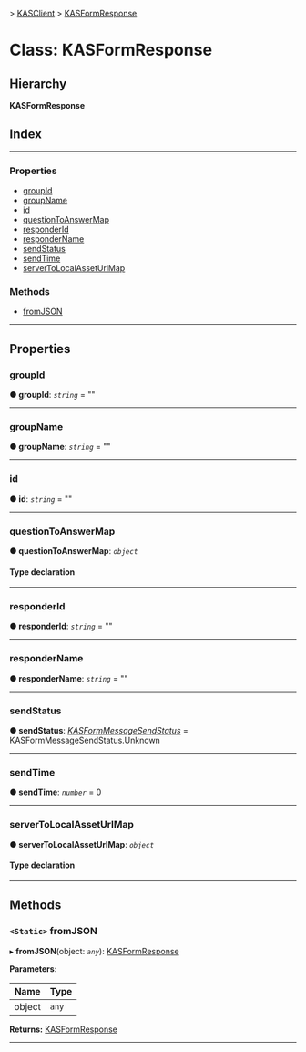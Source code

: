 [](../README.md) > [KASClient](../modules/kasclient.md) > [KASFormResponse](../classes/kasclient.kasformresponse.md)

# Class: KASFormResponse

## Hierarchy

**KASFormResponse**

## Index

---

### Properties

* [groupId](kasclient.kasformresponse.md#groupid)
* [groupName](kasclient.kasformresponse.md#groupname)
* [id](kasclient.kasformresponse.md#id)
* [questionToAnswerMap](kasclient.kasformresponse.md#questiontoanswermap)
* [responderId](kasclient.kasformresponse.md#responderid)
* [responderName](kasclient.kasformresponse.md#respondername)
* [sendStatus](kasclient.kasformresponse.md#sendstatus)
* [sendTime](kasclient.kasformresponse.md#sendtime)
* [serverToLocalAssetUrlMap](kasclient.kasformresponse.md#servertolocalasseturlmap)

### Methods

* [fromJSON](kasclient.kasformresponse.md#fromjson)

---

## Properties

<a id="groupid"></a>

###  groupId

**● groupId**: *`string`* = ""

___
<a id="groupname"></a>

###  groupName

**● groupName**: *`string`* = ""

___
<a id="id"></a>

###  id

**● id**: *`string`* = ""

___
<a id="questiontoanswermap"></a>

###  questionToAnswerMap

**● questionToAnswerMap**: *`object`*

#### Type declaration

___
<a id="responderid"></a>

###  responderId

**● responderId**: *`string`* = ""

___
<a id="respondername"></a>

###  responderName

**● responderName**: *`string`* = ""

___
<a id="sendstatus"></a>

###  sendStatus

**● sendStatus**: *[KASFormMessageSendStatus](../enums/kasclient.kasformmessagesendstatus.md)* =  KASFormMessageSendStatus.Unknown

___
<a id="sendtime"></a>

###  sendTime

**● sendTime**: *`number`* = 0

___
<a id="servertolocalasseturlmap"></a>

###  serverToLocalAssetUrlMap

**● serverToLocalAssetUrlMap**: *`object`*

#### Type declaration

___

## Methods

<a id="fromjson"></a>

### `<Static>` fromJSON

▸ **fromJSON**(object: *`any`*): [KASFormResponse](kasclient.kasformresponse.md)

**Parameters:**

| Name | Type |
| ------ | ------ |
| object | `any` |

**Returns:** [KASFormResponse](kasclient.kasformresponse.md)

___

